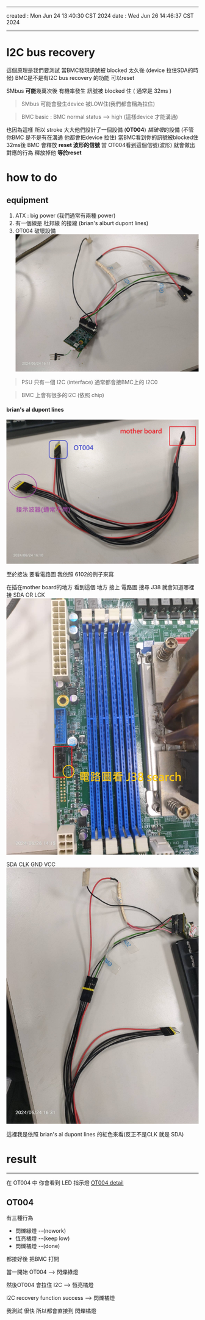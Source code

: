 ---
created	:	Mon Jun 24 13:40:30 CST 2024
date	:	Wed Jun 26 14:46:37 CST 2024

-------------------------------------------------------------------------------
# I2C bus recovery #
這個原理是我們要測試
當BMC發現訊號被 blocked 太久後
(device 拉住SDA的時候)
BMC是不是有I2C bus recovery 的功能
可以reset

SMbus **可能**幾萬次後 有機率發生
訊號被  blocked 住 ( 通常是 32ms )

> SMbus 可能會發生device 被LOW住(我們都會稱為拉住)

> BMC basic : BMC normal status --> high (這樣device 才能溝通)

也因為這樣 所以 stroke 大大他們設計了一個設備 (**OT004**)
*搞破壞*的設備 (不管你BMC 是不是有在溝通 他都會把device 拉住)
當BMC看到你的訊號被blocked住32ms後
BMC 會釋放 **reset 波形的信號**
當 OT004看到這個信號(波形) 就會做出對應的行為 釋放掉他 **等於reset**

# how to do #

## equipment ##
1. ATX :  big power (我們通常有兩種 power)
2. 有一個線是 杜邦線 的接線 (brian's alburt dupont lines)
3. OT004   破壞設備
![3](./pic/I2C_bus_recovery_de.jpg)

> PSU 只有一個 I2C (interface) 通常都會接BMC上的 I2C0

> BMC 上會有很多的I2C (依照 chip)


#### brian's al dupont lines  ####
![2](./pic/I2C_bus_recovery_brianlove.jpg)

至於接法 要看電路圖
我依照 6102的例子來寫

在插在mother board的地方
看到這個 地方 接上 電路圖
搜尋 J38 就會知道哪裡接 SDA OR LCK
![motherb](./pic/I2C_bus_recovery_motherboard.jpg)

SDA CLK GND VCC
![connect_de](./pic/I2C_bus_recovery_connect.jpg)

這裡我是依照 brian's al dupont lines 的紅色來看(反正不是CLK 就是 SDA)

# result #
-------------------------------------------------------------------------------
在 OT004 中 你會看到 LED 指示燈
[OT004 detail](https://hackmd.io/@Josh-cpld/rk804uz2F)

## OT004 ##
有三種行為
+ 閃爍綠燈 --(nowork)
+ 恆亮橘燈 --(keep low)
+ 閃爍橘燈 --(done)


都接好後 把BMC 打開

當一開始 OT004 --> 閃爍綠燈

然後OT004 會拉住 I2C --> 恆亮橘燈

I2C recovery function success --> 閃爍橘燈

我測試 很快 所以都會直接到 閃爍橘燈
